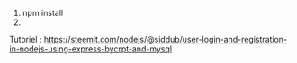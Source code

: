 1. npm install
2. 
Tutoriel : https://steemit.com/nodejs/@siddub/user-login-and-registration-in-nodejs-using-express-bycrpt-and-mysql